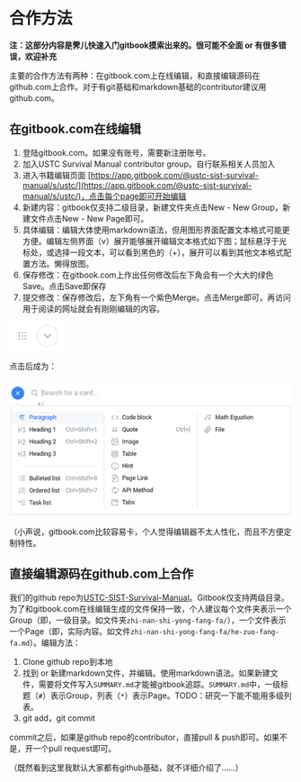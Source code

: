 # 合作方法

**注：这部分内容是霁儿快速入门gitbook摸索出来的。很可能不全面 or 有很多错误，欢迎补充**

主要的合作方法有两种：在gitbook.com上在线编辑，和直接编辑源码在github.com上合作。对于有git基础和markdown基础的contributor建议用github.com。

## 在gitbook.com在线编辑

1. 登陆gitbook.com。如果没有账号，需要新注册账号。
2. 加入USTC Survival Manual contributor group。自行联系相关人员加入
3. 进入书籍编辑页面 [https://app.gitbook.com/@ustc-sist-survival-manual/s/ustc/](https://app.gitbook.com/@ustc-sist-survival-manual/s/ustc/)，点击每个page即可开始编辑
4. 新建内容：gitbook仅支持二级目录，新建文件夹点击New - New Group，新建文件点击New - New Page即可。
5. 具体编辑：编辑大体使用markdown语法，但用图形界面配置文本格式可能更方便。编辑左侧界面（v）展开能够展开编辑文本格式如下图；鼠标悬浮于光标处，或选择一段文本，可以看到黑色的（+），展开可以看到其他文本格式配置方法。懒得放图。
6. 保存修改：在gitbook.com上作出任何修改后左下角会有一个大大的绿色Save。点击Save即保存
7. 提交修改：保存修改后，左下角有一个紫色Merge。点击Merge即可，再访问用于阅读的网址就会有刚刚编辑的内容。

![](../.gitbook/assets/form1.1.png) 

点击后成为：

 ![](../.gitbook/assets/form1.png) 

（小声说，gitbook.com比较容易卡，个人觉得编辑器不太人性化，而且不方便定制特性。

## 直接编辑源码在github.com上合作

我们的github repo为[USTC-SIST-Survival-Manual](https://github.com/shirley-wu/USTC-SIST-Survival-Manual)。Gitbook仅支持两级目录。为了和gitbook.com在线编辑生成的文件保持一致，个人建议每个文件夹表示一个Group（即，一级目录。如文件夹`zhi-nan-shi-yong-fang-fa/`），一个文件表示一个Page（即，实际内容。如文件`zhi-nan-shi-yong-fang-fa/he-zuo-fang-fa.md`）。编辑方法：

1. Clone github repo到本地
2. 找到 or 新建markdown文件，并编辑。使用markdown语法。如果新建文件，需要将文件写入`SUMMARY.md`才能被gitbook追踪。`SUMMARY.md`中，一级标题（`#`）表示Group，列表（`*`）表示Page。TODO：研究一下能不能用多级列表。
3. git add，git commit

commit之后，如果是github repo的contributor，直接pull & push即可。如果不是，开一个pull request即可。

（既然看到这里我默认大家都有github基础，就不详细介绍了……）

